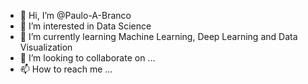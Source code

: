 - 👋 Hi, I’m @Paulo-A-Branco
- 👀 I’m interested in Data Science
- 🌱 I’m currently learning Machine Learning, Deep Learning and Data Visualization 
- 💞️ I’m looking to collaborate on ...
- 📫 How to reach me ...

<!---
Paulo-A-Branco/Paulo-A-Branco is a ✨ special ✨ repository because its `README.md` (this file) appears on your GitHub profile.
You can click the Preview link to take a look at your changes.
--->
